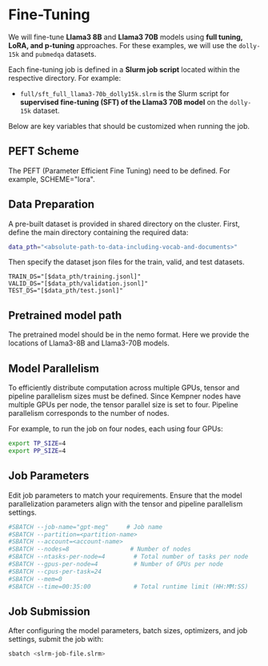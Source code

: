 
# Fine-Tuning

We will fine-tune **Llama3 8B** and **Llama3 70B** models using **full tuning, LoRA, and p-tuning** approaches. For these examples, we will use the `dolly-15k` and `pubmedqa` datasets.  

Each fine-tuning job is defined in a **Slurm job script** located within the respective directory. For example:  

- `full/sft_full_llama3-70b_dolly15k.slrm` is the Slurm script for **supervised fine-tuning (SFT) of the Llama3 70B model** on the `dolly-15k` dataset.  

Below are key variables that should be customized when running the job.  



## PEFT Scheme

The PEFT (Parameter Efficient Fine Tuning) need to be defined. For example, SCHEME="lora". 

## Data Preparation

 A pre-built dataset is provided in shared directory on the cluster.   First, define the main directory containing the required data:

```bash
data_pth="<absolute-path-to-data-including-vocab-and-documents>"
```

Then specify the dataset json files for the train, valid, and test datasets.

```
TRAIN_DS="[$data_pth/training.jsonl]"
VALID_DS="[$data_pth/validation.jsonl]"
TEST_DS="[$data_pth/test.jsonl]"
```
## Pretrained model path

The pretrained model should be in the nemo format. Here we provide the locations of 
Llama3-8B and Llama3-70B models. 

## Model Parallelism

To efficiently distribute computation across multiple GPUs, tensor and pipeline parallelism sizes must be defined. 
Since Kempner nodes have multiple GPUs per node, the tensor parallel size is set to four. 
Pipeline parallelism corresponds to the number of nodes.

For example, to run the job on four nodes, each using four GPUs:

```bash
export TP_SIZE=4
export PP_SIZE=4
```

## Job Parameters

Edit job parameters to match your requirements. Ensure that the model parallelization parameters align with the tensor and pipeline parallelism settings.

```bash
#SBATCH --job-name="gpt-meg"     # Job name
#SBATCH --partition=<partition-name>
#SBATCH --account=<account-name>
#SBATCH --nodes=8                 # Number of nodes
#SBATCH --ntasks-per-node=4        # Total number of tasks per node
#SBATCH --gpus-per-node=4          # Number of GPUs per node
#SBATCH --cpus-per-task=24
#SBATCH --mem=0
#SBATCH --time=00:35:00            # Total runtime limit (HH:MM:SS)
```

## Job Submission

After configuring the model parameters, batch sizes, optimizers, and job settings, submit the job with:

```bash
sbatch <slrm-job-file.slrm>
```

